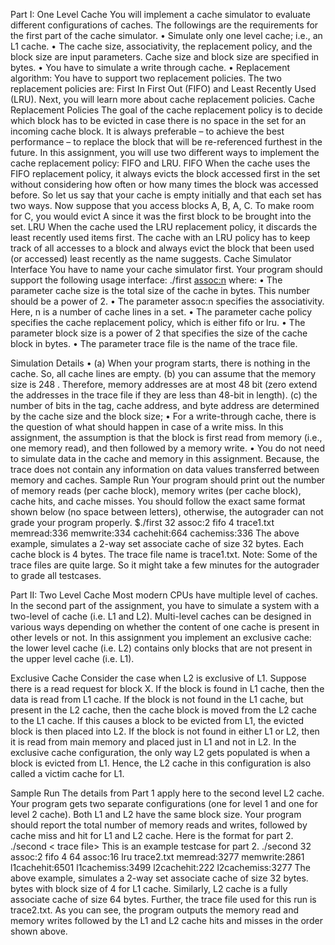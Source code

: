 Part I: One Level Cache
  You will implement a cache simulator to evaluate different configurations of caches. The followings
  are the requirements for the first part of the cache simulator.
    • Simulate only one level cache; i.e., an L1 cache.
    • The cache size, associativity, the replacement policy, and the block size are input parameters.
    Cache size and block size are specified in bytes.
    • You have to simulate a write through cache.
    • Replacement algorithm: You have to support two replacement policies. The two replacement
    policies are: First In First Out (FIFO) and Least Recently Used (LRU). Next, you will learn
    more about cache replacement policies.
    Cache Replacement Policies
  The goal of the cache replacement policy is to decide which block has to be evicted in case there is no
  space in the set for an incoming cache block. It is always preferable – to achieve the best performance
  – to replace the block that will be re-referenced furthest in the future. In this assignment, you will
  use two different ways to implement the cache replacement policy: FIFO and LRU.
FIFO
  When the cache uses the FIFO replacement policy, it always evicts the block accessed first in the
  set without considering how often or how many times the block was accessed before. So let us say
  that your cache is empty initially and that each set has two ways. Now suppose that you access
  blocks A, B, A, C. To make room for C, you would evict A since it was the first block to be brought
  into the set.
LRU
  When the cache used the LRU replacement policy, it discards the least recently used items first.
  The cache with an LRU policy has to keep track of all accesses to a block and always evict the
  block that been used (or accessed) least recently as the name suggests.
  Cache Simulator Interface
  You have to name your cache simulator first. Your program should support the following usage
  interface:
    ./first <cachesize><assoc:n><cache policy><block size><trace file>
    where:
    • The parameter cache size is the total size of the cache in bytes. This number should be a
    power of 2.
    • The parameter assoc:n specifies the associativity. Here, n is a number of cache lines in a set.
    • The parameter cache policy specifies the cache replacement policy, which is either fifo or
    lru.
    • The parameter block size is a power of 2 that specifies the size of the cache block in bytes.
    • The parameter trace file is the name of the trace file.

Simulation Details
  • (a) When your program starts, there is nothing in the cache. So, all cache lines are empty.
  (b) you can assume that the memory size is 248 . Therefore, memory addresses are at most
  48 bit (zero extend the addresses in the trace file if they are less than 48-bit in length). (c)
  the number of bits in the tag, cache address, and byte address are determined by the cache
  size and the block size;
  • For a write-through cache, there is the question of what should happen in case of a write
  miss. In this assignment, the assumption is that the block is first read from memory (i.e.,
  one memory read), and then followed by a memory write.
  • You do not need to simulate data in the cache and memory in this assignment. Because,
  the trace does not contain any information on data values transferred between memory and
  caches.
Sample Run
  Your program should print out the number of memory reads (per cache block), memory writes (per
  cache block), cache hits, and cache misses. You should follow the exact same format shown below
  (no space between letters), otherwise, the autograder can not grade your program properly.
  $./first 32 assoc:2 fifo 4 trace1.txt
  memread:336
  memwrite:334
  cachehit:664
  cachemiss:336
  The above example, simulates a 2-way set associate cache of size 32 bytes. Each cache block is 4
  bytes. The trace file name is trace1.txt.
  Note: Some of the trace files are quite large. So it might take a few minutes for the autograder to
  grade all testcases.


Part II: Two Level Cache
  Most modern CPUs have multiple level of caches. In the second part of the assignment, you have
  to simulate a system with a two-level of cache (i.e. L1 and L2). Multi-level caches can be designed
  in various ways depending on whether the content of one cache is present in other levels or not.
  In this assignment you implement an exclusive cache: the lower level cache (i.e. L2) contains only
  blocks that are not present in the upper level cache (i.e. L1).
  
  Exclusive Cache
    Consider the case when L2 is exclusive of L1. Suppose there is a read request for block X. If the
    block is found in L1 cache, then the data is read from L1 cache. If the block is not found in the
    L1 cache, but present in the L2 cache, then the cache block is moved from the L2 cache to the L1 
    cache. If this causes a block to be evicted from L1, the evicted block is then placed into L2. If the
    block is not found in either L1 or L2, then it is read from main memory and placed just in L1 and
    not in L2. In the exclusive cache configuration, the only way L2 gets populated is when a block is
    evicted from L1. Hence, the L2 cache in this configuration is also called a victim cache for L1.

  Sample Run
    The details from Part 1 apply here to the second level L2 cache. Your program gets two separate
    configurations (one for level 1 and one for level 2 cache). Both L1 and L2 have the same block size.
    Your program should report the total number of memory reads and writes, followed by cache miss
    and hit for L1 and L2 cache. Here is the format for part 2.
      ./second <L1 cache size><L1 associativity><L1 cache policy><L1 block size> <L2 cache size><L2 associativity><L2 cache policy>< trace file>
      This is an example testcase for part 2.
      ./second 32 assoc:2 fifo 4 64 assoc:16 lru trace2.txt
      memread:3277
      memwrite:2861
      l1cachehit:6501
      l1cachemiss:3499
      l2cachehit:222
      l2cachemiss:3277
      The above example, simulates a 2-way set associate cache of size 32 bytes. bytes with block size of
      4 for L1 cache. Similarly, L2 cache is a fully associate cache of size 64 bytes. Further, the trace file
      used for this run is trace2.txt. As you can see, the program outputs the memory read and memory
      writes followed by the L1 and L2 cache hits and misses in the order shown above.
